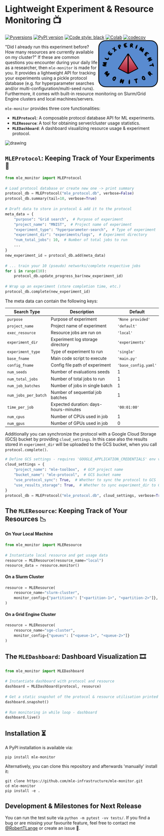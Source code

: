 # Lightweight Experiment & Resource Monitoring 📺
[![Pyversions](https://img.shields.io/pypi/pyversions/mle-monitor.svg?style=flat-square)](https://pypi.python.org/pypi/mle-monitor)
[![PyPI version](https://badge.fury.io/py/mle-monitor.svg)](https://badge.fury.io/py/mle-monitor)
[![Code style: black](https://img.shields.io/badge/code%20style-black-000000.svg)](https://github.com/psf/black)
[![Colab](https://colab.research.google.com/assets/colab-badge.svg)](https://colab.research.google.com/github/mle-infrastructure/mle-monitor/blob/main/examples/getting_started.ipynb)
[![codecov](https://codecov.io/gh/mle-infrastructure/mle-monitor/branch/main/graph/badge.svg?75FIYZG8BD)](https://codecov.io/gh/mle-infrastructure/mle-monitor)
<a href="https://github.com/mle-infrastructure/mle-monitor/blob/main/docs/logo_transparent.png?raw=true"><img src="https://github.com/mle-infrastructure/mle-monitor/blob/main/docs/logo_transparent.png?raw=true" width="200" align="right" /></a>

"Did I already run this experiment before? How many resources are currently available on my cluster?" If these are common questions you encounter during your daily life as a researcher, then `mle-monitor` is made for you. It provides a lightweight API for tracking your experiments using a pickle protocol database (e.g. for hyperparameter searches and/or multi-configuration/multi-seed runs). Furthermore, it comes with built-in resource monitoring on Slurm/Grid Engine clusters and local machines/servers.

`mle-monitor` provides three core functionalities:

- **`MLEProtocol`**: A composable protocol database API for ML experiments.
- **`MLEResource`**: A tool for obtaining server/cluster usage statistics.
- **`MLEDashboard`**: A dashboard visualizing resource usage & experiment protocol.

<img src="https://github.com/mle-infrastructure/mle-monitor/blob/main/docs/monitor-promo-gif.gif?raw=true" alt="drawing" width="900"/>

## `MLEProtocol`: Keeping Track of Your Experiments 📝

```python
from mle_monitor import MLEProtocol

# Load protocol database or create new one -> print summary
protocol_db = MLEProtocol("mle_protocol.db", verbose=False)
protocol_db.summary(tail=10, verbose=True)

# Draft data to store in protocol & add it to the protocol
meta_data = {
    "purpose": "Grid search",  # Purpose of experiment
    "project_name": "MNIST",  # Project name of experiment
    "experiment_type": "hyperparameter-search",  # Type of experiment
    "experiment_dir": "experiments/logs",  # Experiment directory
    "num_total_jobs": 10,  # Number of total jobs to run
    ...
}
new_experiment_id = protocol_db.add(meta_data)

# ... train your 10 (pseudo) networks/complete respective jobs
for i in range(10):
    protocol_db.update_progress_bar(new_experiment_id)

# Wrap up an experiment (store completion time, etc.)
protocol_db.complete(new_experiment_id)
```

The meta data can contain the following keys:

| Search Type           | Description | Default |
|----------------------- | ----------- | --------------- |
| `purpose`          |  Purpose of experiment  | `'None provided'` |
| `project_name`        |  Project name of experiment  | `'default'` |
| `exec_resource`    |  Resource jobs are run on | `'local'` |
| `experiment_dir`  |  Experiment log storage directory   | `'experiments'` |
| `experiment_type`     | Type of experiment to run | `'single'` |
| `base_fname`     | Main code script to execute | `'main.py'` |
| `config_fname`     | Config file path of experiment | `'base_config.yaml'` |
| `num_seeds`     | Number of evaluations seeds | 1 |
| `num_total_jobs`     | Number of total jobs to run | 1 |
| `num_job_batches`     | Number of jobs in single batch | 1 |
| `num_jobs_per_batch`     | Number of sequential job batches | 1 |
| `time_per_job`     | Expected duration: days-hours-minutes | `'00:01:00'` |
| `num_cpus`     | Number of CPUs used in job | 1 |
| `num_gpus`     | Number of GPUs used in job | 0 |

Additionally you can synchronize the protocol with a Google Cloud Storage (GCS) bucket by providing `cloud_settings`. In this case also the results stored in `experiment_dir` will be uploaded to the GCS bucket, when you call `protocol.complete()`.


```python
# Define GCS settings - requires 'GOOGLE_APPLICATION_CREDENTIALS' env var.
cloud_settings = {
    "project_name": "mle-toolbox",  # GCP project name
    "bucket_name": "mle-protocol",  # GCS bucket name
    "use_protocol_sync": True,  # Whether to sync the protocol to GCS
    "use_results_storage": True,  # Whether to sync experiment_dir to GCS
}
protocol_db = MLEProtocol("mle_protocol.db", cloud_settings, verbose=True)
```

## The `MLEResource`: Keeping Track of Your Resources 📉

#### On Your Local Machine
```python
from mle_monitor import MLEResource

# Instantiate local resource and get usage data
resource = MLEResource(resource_name="local")
resource_data = resource.monitor()
```

#### On a Slurm Cluster

```python
resource = MLEResource(
    resource_name="slurm-cluster",
    monitor_config={"partitions": ["<partition-1>", "<partition-2>"]},
)
```

#### On a Grid Engine Cluster

```python
resource = MLEResource(
    resource_name="sge-cluster",
    monitor_config={"queues": ["<queue-1>", "<queue-2>"]}
)
```

## The `MLEDashboard`: Dashboard Visualization 🎞️

```python
from mle_monitor import MLEDashboard

# Instantiate dashboard with protocol and resource
dashboard = MLEDashboard(protocol, resource)

# Get a static snapshot of the protocol & resource utilisation printed in console
dashboard.snapshot()

# Run monitoring in while loop - dashboard
dashboard.live()
```

## Installation ⏳

A PyPI installation is available via:

```
pip install mle-monitor
```

Alternatively, you can clone this repository and afterwards 'manually' install it:

```
git clone https://github.com/mle-infrastructure/mle-monitor.git
cd mle-monitor
pip install -e .
```

## Development & Milestones for Next Release

You can run the test suite via `python -m pytest -vv tests/`. If you find a bug or are missing your favourite feature, feel free to contact me [@RobertTLange](https://twitter.com/RobertTLange) or create an issue :hugs:.
